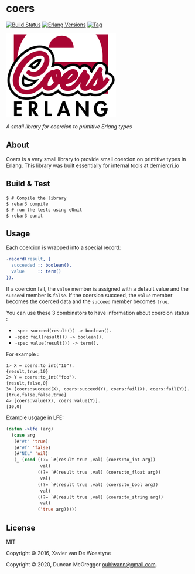 # coers

[![Build Status][gh-actions-badge]][gh-actions]
[![Erlang Versions][erlang-badge]][versions]
[![Tag][github-tag-badge]][github-tag]

[![Project Logo][logo]][logo-large]

*A small library for coercion to primitive Erlang types*

## About

Coers is a very small library to provide small coercion
on primitive types in Erlang. This library was built
essentially for internal tools at derniercri.io

## Build & Test

    $ # Compile the library
    $ rebar3 compile
    $ # run the tests using eUnit
    $ rebar3 eunit

## Usage

Each coercion is wrapped into a special record: 

```erlang
-record(result, {
  succeeded :: boolean(),
  value     :: term()
}).
```

If a coercion fail, the `value` member is assigned with a default value and the `succeed`
member is `false`. If the coersion succeed, the `value` member becomes the coerced data and the 
`succeed` member becomes `true`.

You can use these 3 combinators to have information about coercion status : 

-  `-spec succeed(result()) -> boolean().`
-  `-spec fail(result()) -> boolean().`
-  `-spec value(result()) -> term().`

For example : 

```shell
1> X = coers:to_int("10").
{result,true,10}
2> Y = coers:to_int("foo").
{result,false,0}
3> [coers:succeed(X), coers:succeed(Y), coers:fail(X), coers:fail(Y)].
[true,false,false,true]
4> [coers:value(X), coers:value(Y)].
[10,0]
```

Example usgage in LFE:

``` lisp
(defun ->lfe (arg)
  (case arg
   (#"#t" 'true)
   (#"#f" 'false)
   (#"NIL" 'nil)
   (_ (cond ((?= `#(result true ,val) (coers:to_int arg))
             val)
            ((?= `#(result true ,val) (coers:to_float arg))
             val)
            ((?= `#(result true ,val) (coers:to_bool arg))
             val)
            ((?= `#(result true ,val) (coers:to_string arg))
             val)
            ('true arg)))))
```

## License

MIT

Copyright © 2016, Xavier van De Woestyne

Copyright © 2020, Duncan McGreggor <oubiwann@gmail.com>.


[//]: ---Named-Links---

[logo]: priv/images/logo-v1.png
[logo-large]: priv/images/logo-v1.svg
[gh-actions-badge]: https://github.com/erlsci/coers/workflows/ci%2Fcd/badge.svg
[gh-actions]: https://github.com/erlsci/coers/actions
[erlang-badge]: https://img.shields.io/badge/erlang-19%20to%2023-blue.svg
[versions]: https://github.com/erlsci/coers/blob/master/.github/workflows/cicd.yml
[github-tag]: https://github.com/erlsci/coers/tags
[github-tag-badge]: https://img.shields.io/github/tag/erlsci/coers.svg
